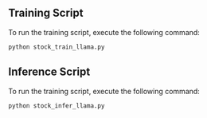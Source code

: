 ## Training Script
To run the training script, execute the following command:
```bash
python stock_train_llama.py
```

## Inference Script
To run the training script, execute the following command:
```bash
python stock_infer_llama.py
```
